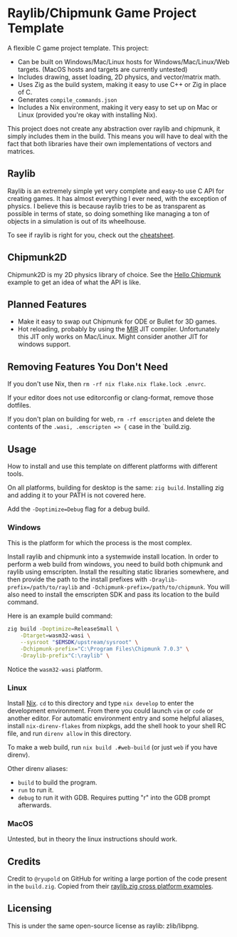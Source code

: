 # Raylib/Chipmunk Game Project Template

A flexible C game project template. This project:

- Can be built on Windows/Mac/Linux hosts for Windows/Mac/Linux/Web targets.
  (MacOS hosts and targets are currently untested)
- Includes drawing, asset loading, 2D physics, and vector/matrix math.
- Uses Zig as the build system, making it easy to use C++ or Zig in place of C.
- Generates `compile_commands.json`
- Includes a Nix environment, making it very easy to set up on Mac or Linux
  (provided you're okay with installing Nix).

This project does not create any abstraction over raylib and chipmunk, it simply
includes them in the build. This means you will have to deal with the fact that
both libraries have their own implementations of vectors and matrices.

## Raylib

Raylib is an extremely simple yet very complete and easy-to use C API for
creating games. It has almost everything I ever need, with the exception of
physics. I believe this is because raylib tries to be as transparent as possible
in terms of state, so doing something like managing a ton of objects in a
simulation is out of its wheelhouse.

To see if raylib is right for you, check out the [cheatsheet](https://www.raylib.com/cheatsheet/cheatsheet.html).

## Chipmunk2D

Chipmunk2D is my 2D physics library of choice. See the [Hello Chipmunk](https://chipmunk-physics.net/release/ChipmunkLatest-Docs/#Intro-HelloChipmunk)
example to get an idea of what the API is like.

## Planned Features

- Make it easy to swap out Chipmunk for ODE or Bullet for 3D games.
- Hot reloading, probably by using the [MIR](https://github.com/vnmakarov/mir)
  JIT compiler. Unfortunately this JIT only works on Mac/Linux. Might consider
  another JIT for windows support.

## Removing Features You Don't Need

If you don't use Nix, then `rm -rf nix flake.nix flake.lock .envrc`.

If your editor does not use editorconfig or clang-format, remove those dotfiles.

If you don't plan on building for web, `rm -rf emscripten` and delete the
contents of the `.wasi, .emscripten => {` case in the `build.zig.

## Usage

How to install and use this template on different platforms with different tools.

On all platforms, building for desktop is the same: `zig build`. Installing zig
and adding it to your PATH is not covered here.

Add the `-Doptimize=Debug` flag for a debug build.

### Windows

This is the platform for which the process is the most complex.

Install raylib and chipmunk into a systemwide install location. In order to
perform a web build from windows, you need to build both chipmunk and raylib
using emscripten. Install the resulting static libraries somewhere, and then
provide the path to the install prefixes with `-Draylib-prefix=/path/to/raylib`
and `-Dchipmunk-prefix=/path/to/chipmunk`. You will also need to install the
emscripten SDK and pass its location to the build command.

Here is an example build command:

```bash
zig build -Doptimize=ReleaseSmall \
    -Dtarget=wasm32-wasi \
    --sysroot "$EMSDK/upstream/sysroot" \
    -Dchipmunk-prefix="C:\Program Files\Chipmunk 7.0.3" \
    -Draylib-prefix"C:\raylib" \
```

Notice the `wasm32-wasi` platform.

### Linux

Install [Nix](https://nixos.org/). `cd` to this directory and type `nix develop`
to enter the development environment. From there you could launch `vim` or `code`
or another editor. For automatic environment entry and some helpful aliases,
install `nix-direnv-flakes` from nixpkgs, add the shell hook to your shell RC
file, and run `direnv allow` in this directory.

To make a web build, run `nix build .#web-build` (or just `web` if you have
direnv).

Other direnv aliases:

- `build` to build the program.
- `run` to run it.
- `debug` to run it with GDB. Requires putting "r" into the GDB prompt afterwards.

### MacOS

Untested, but in theory the linux instructions should work.

## Credits

Credit to `@ryupold` on GitHub for writing a large portion of the code present
in the `build.zig`. Copied from their [raylib.zig cross platform examples](https://github.com/ryupold/examples-raylib.zig).

## Licensing

This is under the same open-source license as raylib: zlib/libpng.
